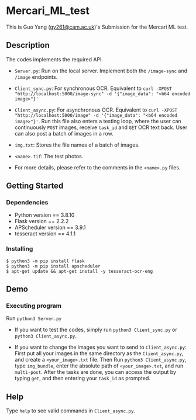 # Mercari_ML_test

This is Guo Yang (gy261@cam.ac.uk)'s Submission for the Mercari ML test.

## Description

The codes implements the required API.

* ```Server.py```: Run on the local server. Implement both the ```/image-sync``` and ```/image``` endpoints.

* ```Client_sync.py```: For synchronous OCR. Equivalent to ```curl -XPOST "http://localhost:5000/image-sync" -d '{"image_data": "<b64 encoded image>"}'```

* ```Client_async.py```: For asynchronous OCR. Equivalent to ```curl -XPOST "http://localhost:5000/image" -d '{"image_data": "<b64 encoded image>"}'```. Run this file also enters a testing loop, where the user can continuously ```POST``` images, receive ```task_id``` and ```GET``` OCR text back. User can also post a batch of images in a row.

* ```img.txt```: Stores the file names of a batch of images.

* ```<name>.tif```: The test photos.

* For more details, please refer to the comments in the ```<name>.py``` files.

## Getting Started

### Dependencies

* Python version == 3.8.10  
* Flask version == 2.2.2  
* APScheduler version == 3.9.1  
* tesseract version == 4.1.1  


### Installing

```
$ python3 -m pip install flask  
$ python3 -m pip install apscheduler  
$ apt-get update && apt-get install -y tesseract-ocr-eng  
```
## Demo

### Executing program

Run ```python3 Server.py```

* If you want to test the codes, simply run ```python3 Client_sync.py``` or ```python3 Client_async.py```.

* If you want to change the images you want to send to ```Client_async.py```: First put all your images in the same directory as the ```Client_async.py```, and create a ```<your_image>.txt``` file. Then Run ```python3 Client_async.py```, type ```img_bundle```, enter the absolute path of ```<your_image>.txt```, and run ```multi-post```. After the tasks are done, you can access the output by typing ```get```, and then entering your ```task_id``` as prompted.

## Help

Type  ```help``` to see valid commands in ```Client_async.py```.



